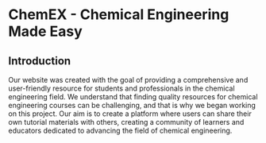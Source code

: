 # ChemEX - Chemical Engineering Made Easy
## Introduction
Our website was created with the goal of providing a comprehensive and user-friendly resource for students and professionals in the chemical engineering field. We understand that finding quality resources for chemical engineering courses can be challenging, and that is why we began working on this project. Our aim is to create a platform where users can share their own tutorial materials with others, creating a community of learners and educators dedicated to advancing the field of chemical engineering. 
